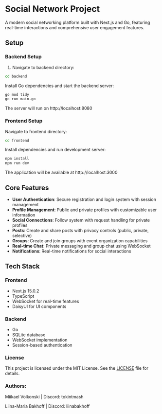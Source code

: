 # Social Network Project

A modern social networking platform built with Next.js and Go, featuring real-time interactions and comprehensive user engagement features.

## Setup

### Backend Setup

1. Navigate to backend directory:

```bash
cd backend
```

Install Go dependencies and start the backend server:

```bash
go mod tidy
go run main.go
```

The server will run on http://localhost:8080

### Frontend Setup

Navigate to frontend directory:

```bash
cd frontend
```

Install dependencies and run development server:

```bash
npm install
npm run dev
```

The application will be available at http://localhost:3000

## Core Features

-   **User Authentication**: Secure registration and login system with session management
-   **Profile Management**: Public and private profiles with customizable user information
-   **Social Connections**: Follow system with request handling for private profiles
-   **Posts**: Create and share posts with privacy controls (public, private, selective)
-   **Groups**: Create and join groups with event organization capabilities
-   **Real-time Chat**: Private messaging and group chat using WebSocket
-   **Notifications**: Real-time notifications for social interactions

## Tech Stack

### Frontend

-   Next.js 15.0.2
-   TypeScript
-   WebSocket for real-time features
-   DaisyUI for UI components

### Backend

-   Go
-   SQLite database
-   WebSocket implementation
-   Session-based authentication

### License

This project is licensed under the MIT License. See the [LICENSE](https://opensource.org/license/mit) file for details.

### Authors:

Miikael Volkonski | Discord: tokintmash

Liina-Maria Bakhoff | Discord: liinabakhoff
